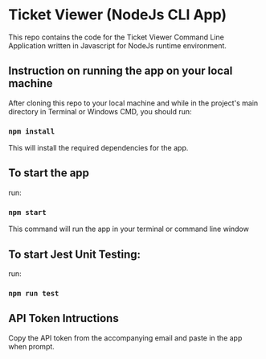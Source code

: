 # Ticket Viewer (NodeJs CLI App)

This repo contains the code for the Ticket Viewer Command Line Application written in Javascript for NodeJs runtime environment.


## Instruction on running the app on your local machine

After cloning this repo to your local machine and while in the project's main directory in Terminal or Windows CMD, you should run:

### `npm install`

This will install the required dependencies for the app.



## To start the app
run:
### `npm start`
This command will run the app in your terminal or command line window



## To start Jest Unit Testing:
run:
### `npm run test`


## API Token Intructions
 Copy the API token from the accompanying email and paste in the app when prompt.
 
